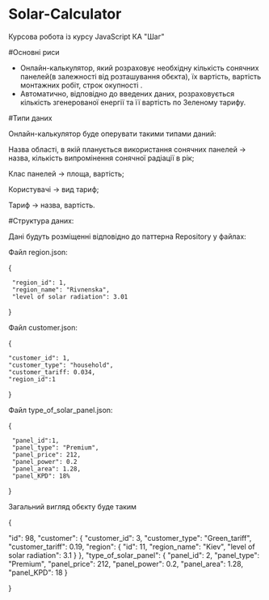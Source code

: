 # Solar-Calculator

Курсова робота із курсу JavaScript КА "Шаг"

#Основні риси
- Онлайн-калькулятор, який розраховує необхідну кількість сонячних панелей(в залежності від розташування обєкта), їх вартість, вартість монтажних робіт, строк окупності .
- Автоматично, відповідно до введених даних, розраховується  кількість згенерованої  енергії та її вартість по Зеленому тарифу.

#Типи даних

Онлайн-калькулятор буде оперувати такими типами даний:

Назва області, в якій планується використання сонячних панелей -> назва, кількість випромінення сонячної радіації в рік;

Клас панелей -> площа, вартість;

Користувачі -> вид тариф;

Тариф -> назва, вартість.

#Структура даних:

Дані будуть розміщенні відповідно до паттерна Repository у файлах:

Файл region.json:

{

	 "region_id": 1,
  	 "region_name": "Rivnenska",
  	 "level of solar radiation": 3.01
  
}

Файл customer.json:

{

	"customer_id": 1,
	"customer_type": "household",
	"customer_tariff: 0.034,
	"region_id":1
	
}



 
Файл type_of_solar_panel.json:

{

  	 "panel_id":1,
  	 "panel_type": "Premium",
  	 "panel_price": 212,
  	 "panel_power": 0.2
	 "panel_area": 1.28,
	 "panel_KPD": 18%
	 
 }

Загальний вигляд обєкту буде таким 

{

  "id": 98,
  "customer": {
            "customer_id": 3,
            "customer_type": "Green_tariff",
            "customer_tariff": 0.19,
            "region": {
                  "id": 11,
                  "region_name": "Kiev",
                  "level of solar radiation": 3.1
                } 
        },
  "type_of_solar_panel": {
           "panel_id": 2,
           "panel_type": "Premium",
           "panel_price": 212,
           "panel_power": 0.2,
           "panel_area": 1.28,
           "panel_KPD": 18
           }
           
}
